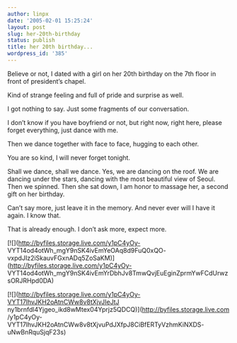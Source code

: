 ```yaml
---
author: linpx
date: '2005-02-01 15:25:24'
layout: post
slug: her-20th-birthday
status: publish
title: her 20th birthday...
wordpress_id: '385'
---
```


Believe or not, I dated with a girl on her 20th birthday on the 7th floor in
front of president’s chapel.

Kind of strange feeling and full of pride and surprise as well.

I got nothing to say. Just some fragments of our conversation.

I don’t know if you have boyfriend or not, but right now, right here, please
forget everything, just dance with me.

Then we dance together with face to face, hugging to each other.

You are so kind, I will never forget tonight.

Shall we dance, shall we dance. Yes, we are dancing on the roof. We are
dancing under the stars, dancing with the most beautiful view of Seoul. Then
we spinned. Then she sat down, I am honor to massage her, a second gift on her
birthday.

Can’t say more, just leave it in the memory. And never ever will I have it
again. I know that.

That is already enough. I don’t ask more, expect more.

[![](http://byfiles.storage.live.com/y1pC4yOy-
VYT14od4otWh_mgY9nSK4ivEmYeOAq8d9FuQ0xQO-
vxpdJIz2iSkauvFGxnADq5ZoSaKM)](http://byfiles.storage.live.com/y1pC4yOy-
VYT14od4otWh_mgY9nSK4ivEmYrDbhJv8TmwQvjEuEginZprmYwFCdUrwzsORJRHpd0DA)

[![](http://byfiles.storage.live.com/y1pC4yOy-VYT17lhvJKH2oAtnCWw8v8tXjvJIeJtJ
ny1brnfdl4Yjgeo_ikd8wMtex04Yprjz5QDCQ)](http://byfiles.storage.live.com
/y1pC4yOy-VYT17lhvJKH2oAtnCWw8v8tXjvuPdJXfpJ8CiBfERTyVzhmKiNXDS-
uNwBnRquSjqF23s)

